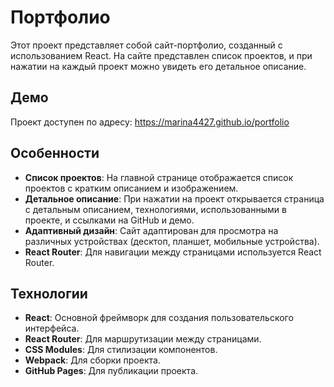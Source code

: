 # Портфолио

Этот проект представляет собой сайт-портфолио, созданный с использованием React. На сайте представлен список проектов, и при нажатии на каждый проект можно увидеть его детальное описание.

## Демо

Проект доступен по адресу: https://marina4427.github.io/portfolio

## Особенности

- **Список проектов**: На главной странице отображается список проектов с кратким описанием и изображением.
- **Детальное описание**: При нажатии на проект открывается страница с детальным описанием, технологиями, использованными в проекте, и ссылками на GitHub и демо.
- **Адаптивный дизайн**: Сайт адаптирован для просмотра на различных устройствах (десктоп, планшет, мобильные устройства).
- **React Router**: Для навигации между страницами используется React Router.

## Технологии

- **React**: Основной фреймворк для создания пользовательского интерфейса.
- **React Router**: Для маршрутизации между страницами.
- **CSS Modules**: Для стилизации компонентов.
- **Webpack**: Для сборки проекта.
- **GitHub Pages**: Для публикации проекта.
